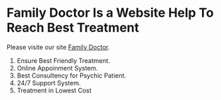 # Family Doctor Is a Website Help To Reach Best Treatment 

Please visite our site [Family Doctor](https://family-doctor-c07d0.web.app).

1. Ensure Best Friendly Treatment.
2. Online Appoinment System.
3. Best Consultency for Psychic Patient.
4. 24/7 Support System.
5. Treatment in Lowest Cost
